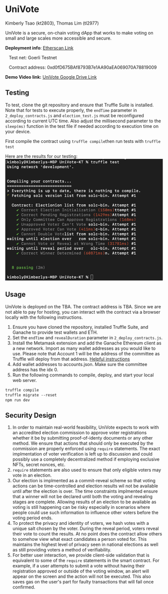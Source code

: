 # UniVote

Kimberly Tsao (kt2803), Thomas Lim (tl2977)

UniVote is a secure, on-chain voting dApp that works to make voting on small and large scales more accessible and secure. 

**Deployment info**: [Etherscan Link](https://goerli.etherscan.io/address/0xd0fD675BAf8793B7e1AA90aEA069070A78819009)

&nbsp;&nbsp;&nbsp;Test net: Goerli Testnet

&nbsp;&nbsp;&nbsp;Contract address: 0xd0fD675BAf8793B7e1AA90aEA069070A78819009

**Demo Video link:** [UniVote Google Drive Link](https://drive.google.com/file/d/1KE3Ggzx4zq02iNBI63p_HnUIxmiqN_HZ/view?usp=sharing)

## Testing
To test, clone the git repository and ensure that Truffle Suite is installed. Note that for tests to execute properly, the ```endTime``` parameter in ```2_deploy_contracts.js``` and ```election_test.js``` must be reconfigured according to current UTC time. Also adjust the millisecond parameter to the ```sleep(ms)``` function in the test file if needed according to execution time on your device.

First compile the contract using ```truffle compile```then run tests with ```truffle test```

Here are the results for our testing:
![Test Results](TestResults.png)

## Usage
UniVote is deployed on the TBA. The contract address is TBA. Since we are not able to pay for hosting, you can interact with the contract via a browser locally with the following instructions.
1. Ensure you have cloned the repository, installed Truffle Suite, and Ganache to provide test wallets and ETH.
2. Set the ```endTime``` and ```revealDuration``` parameter in ```2_deploy_contracts.js```.
3. Install the Metamask extension and add the Ganache Ethereum client as a new network. Import as many wallet addresses as you would like to use. Please note that Account 1 will be the address of the committee as Truffle will deploy from that address. [Helpful instructions](https://trufflesuite.com/docs/truffle/how-to/truffle-with-metamask/)
4. Add wallet addresses to accounts.json. Make sure the committee address has the idx 0.
5. Run the following commands to compile, deploy, and start your local web server. 
```
truffle compile
truffle migrate --reset
npm run dev
```

## Security Design
1. In order to maintain real-world feasibility, UniVote expects to work with an accredited election commission to approve voter registrations whether it be by submitting proof-of-identy documents or any other method. We ensure that actions that should only be executed by the commission are properly enforced using ```require``` statements. The exact implmentation of voter verification is left up to discussion and could possibly use a completely decentralized method if employing exclusive NFTs, secret nonces, etc. 
2. ```require``` statements are also used to ensure that only eligible voters may vote in an election. 
3. Our election is implmented as a commit-reveal scheme so that voting actions can be time-controlled and election results wil not be available until after the election is over. The time constraints implmented ensure that a winner will not be declared until both the voting and revealing stages are complete. Allowing results of an election to be available as voting is still happening can be risky especially in scenarios where people could use such information to influence other voters before the voting period ends. 
4. To protect the privacy and identity of voters, we hash votes with a unique salt chosen by the voter. During the reveal period, voters reveal their vote to count the results. At no point does the contract allow others to somehow view what exact candidates a person voted for. This maintains the highest level of privacy seen in national elections as well as still providing voters a method of verifiability. 
5. For better user interaction, we provide client-side validation that is equivalent to some of the ```require``` statements in the smart contract. For example, if a user attempts to submit a vote without having their registration approved or outside of the voting window, an alert will appear on the screen and the action will not be executed. This also saves gas on the user's part for faulty transactions that will fail once confirmed.
